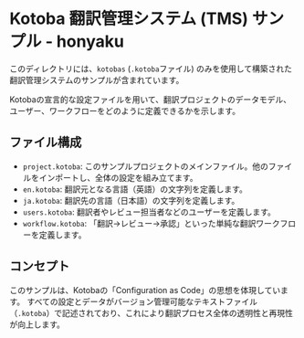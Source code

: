 # Kotoba 翻訳管理システム (TMS) サンプル - honyaku

このディレクトリには、`kotobas` (`.kotoba`ファイル) のみを使用して構築された翻訳管理システムのサンプルが含まれています。

Kotobaの宣言的な設定ファイルを用いて、翻訳プロジェクトのデータモデル、ユーザー、ワークフローをどのように定義できるかを示します。

## ファイル構成

- `project.kotoba`: このサンプルプロジェクトのメインファイル。他のファイルをインポートし、全体の設定を組み立てます。
- `en.kotoba`: 翻訳元となる言語（英語）の文字列を定義します。
- `ja.kotoba`: 翻訳先の言語（日本語）の文字列を定義します。
- `users.kotoba`: 翻訳者やレビュー担当者などのユーザーを定義します。
- `workflow.kotoba`: 「翻訳→レビュー→承認」といった単純な翻訳ワークフローを定義します。

## コンセプト

このサンプルは、Kotobaの「Configuration as Code」の思想を体現しています。
すべての設定とデータがバージョン管理可能なテキストファイル（`.kotoba`）で記述されており、これにより翻訳プロセス全体の透明性と再現性が向上します。
